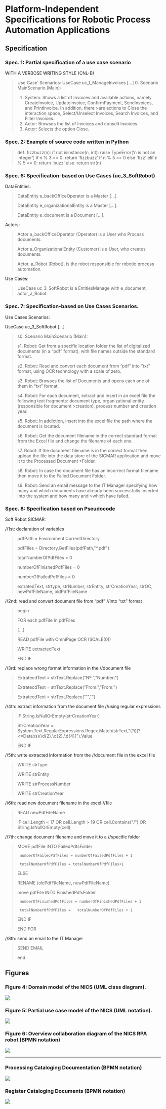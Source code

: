 # Platform-Independent Specifications for Robotic Process Automation Applications

## Specification

### Spec. 1: Partial specification of a use case scenario 

WITH A VERBOSE WRITING STYLE (CNL-B) 
>Use Case' Scenarios:
>UseCase uc_1_ManageInvoices
>[...]
>0. Scenario MainScenario (Main):
>1. System: Shows a list of Invoices and available actions, namely CreateInvoice, UpdateInvoice, ConfirmPayment, SendInvoices, and PrintInvoice. In addition, there >are actions to Close the interaction space, Select/Unselect Invoices, Search Invoices, and Filter Invoices.
>2. Actor: Browses the list of Invoices and consult Invoices
>3. Actor: Selects the option Close.

### Spec. 2: Example of source code written in Python 

>def: fizzbuzz(n):
>  if not isinstance(n, int):
>    raise TypeError(‘n is not an integer’)
>  if n % 3 == 0:
>    return ‘fizzbuzz’ if n % 5 == 0 else ‘fizz’
>  elif n % 5 == 0:
>    return ‘buzz’
>  else:
>    return str(n)


### Spec. 6: Specification-based on Use Cases (uc_3_SoftRobot)


DataEntities: 

>
>DataEntity e_backOfficeOperator is a Master […].  
>
>DataEntity e_organizationalEntity is a Master […].  
>
>DataEntity e_document is a Document […].  

Actors: 

>Actor a_backOfficeOperator (Operator) is a User who Process documents. 
>
>Actor a_OrganizationalEntity (Customer) is a User, who creates documents. 
>
>Actor, a_Robot (Robot), is the robot responsible for robotic process automation. 
>

Use Cases: 

>UseCase uc_3_SoftRobot is a EntitiesManage with e_document, actor_a_Robot. 


### Spec. 7: Specification-based on Use Cases Scenarios.

Use Cases Scenarios: 

UseCase uc_3_SoftRobot 
[…] 
>s0. Scenario MainScenario (Main): 
>
>s1. Robot: Get from a specific location folder the list of digitalized documents (in a “pdf” format), with file names outside the standard format. 
>
>s2. Robot: Read and convert each document from “pdf” into “txt” format, using OCR technology with a scale of zero. 
>
>s3. Robot: Browses the list of Documents and opens each one of them in “txt” format. 
>
>s4. Robot: For each document, extract and insert in an excel file the following text fragments: document type, organizational entity (responsible for document  >creation), process number and creation year.  
>
>s5. Robot: In addiction, insert into the excel file the path where the document is located. 
>
>s6. Robot: Get the document filename in the correct standard format from the Excel file and change the filename of each one. 
>
>s7. Robot: If the document filename is in the correct format then upload the file into the data store of the SICMAR application and move it to the Processed Document >Folder.  
>
>s8. Robot: In case the document file has an incorrect format filename then move it to the Failed Document Folder. 
>
>s9. Robot: Send an email message to the IT Manager specifying how many and which documents have already been successfully inserted into the system and how many and >which have failed. 

### Spec. 8: Specification based on Pseudocode

Soft Robot SICMAR: 

//1st: declaration of variables 
>
> pdfPath = Environment.CurrentDirectory  
>
>  pdfFiles = Directory.GetFiles(pdfPath,"*.pdf") 
>
>  totalNumberOfPdfFiles = 0   
>
>  numberOfFinishedPdfFiles = 0  
>
>  numberOfFailedPdfFiles = 0  
>
>  extratedText, strtype, strNumber, strEntity, strCreationYear, strOC, newPdfFileName, oldPdfFileName 
>
//2nd: read and convert document file from “pdf” //into “txt” format 
>
>begin 
>
>  FOR each pdfFile In pdfFiles 
>
>   […] 
>
>    READ pdfFile with OmniPage OCR (SCALE(0)) 
>
>    WRITE extractedText  	  	 
>
>  END IF   
>
//3rd: replace wrong format information in the //document file 
>
>ExtratecdText = strText.Replace("Nº:","Number:") 
>
>ExtratecdText = strText.Replace("From.","From:") 
>
>ExtratecdText = strText.Replace("'","") 
>
//4th: extract information from the document file //using regular expressions 
>
>IF String.IsNullOrEmpty(strCreationYear) 
>
>  StrCreationYear = System.Text.RegularExpressions.Regex.Match(strText,"(?i)(?<=Data:\s)(\d{2}.\d{2}.\d{4})").Value 
>
>END IF 
>
//5th: write extracted information from the //document file in the excel file 
>
>   WRITE strType  	       
>
>    WRITE strEntity  	       
>
>    WRITE strProcessNumber      
>
>    WRITE strCreationYear  	 
>
//6th: read new document filename in the excel  //file  
>
>    READ 	newPdfFileName 
>
>  IF cell.Length < 17 OR cell.Length > 19 OR cell.Contains("/") OR String.IsNullOrEmpty(cell) 
>
//7th: change document filename and move it to a //specific folder  
>
>   MOVE pdfFile INTO FailedPdfsFolder 
>
>      numberOfFailedPdfFiles = numberOfFailedPdfFiles + 1 
>
>      totalNumberOfPdfFiles = totalNumberOfPdfFiles+1 
>
>  ELSE 
>
>    RENAME (oldPdfFileName, newPdfFileName) 
>
>    move pdfFile INTO FinishedPdfsFolder  
>
>      numberOfFinishedPdfFiles = numberOfFinishedPdfFiles + 1 
>
>      totalNumberOfPdfFiles =   totalNumberOfPdfFiles + 1 
>
>  END IF 
>
> END FOR 
>
//8th: send an email to the IT Manager   
>
> SEND EMAIL	 
>
>end. 

## Figures 
### Figure 4: Domain model of the NICS (UML class diagram).
![](Images/DomainModel.JPG)
### Figure 5: Partial use case model of the NICS (UML notation).
![](Images/UseCase.JPG)
### Figure 6: Overview collaboration diagram of the NICS RPA robot (BPMN notation)
![](Images/BPMN_1.PNG)

____________________________________________________________________________________

### Processing Cataloging Documentation (BPMN notation)
![](Images/ProcessingCatalogingDocumentation.PNG)
### Register Cataloging Documents (BPMN notation)
![](Images/RegisterCatalogingDocuments.PNG)
